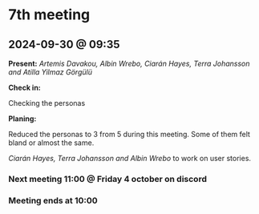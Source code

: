 # 7th meeting 
## 2024-09-30 @ 09:35

**Present:**
*Artemis Davakou,
Albin Wrebo, 
Ciarán Hayes, 
Terra Johansson and
Atilla Yilmaz Görgülü*

**Check in:**

Checking the personas 

**Planing:**

Reduced the personas to 3 from 5 during this meeting. Some of them felt bland or almost the same. 

*Ciarán Hayes, Terra Johansson and Albin Wrebo* to work on user stories. 

### Next meeting 11:00 @ Friday 4 october on discord

### Meeting ends at 10:00